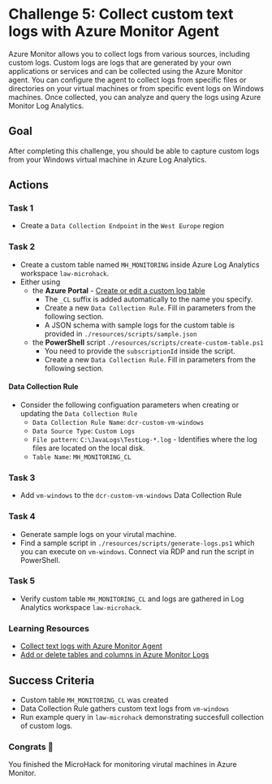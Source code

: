 # Challenge 5: Collect custom text logs with Azure Monitor Agent

Azure Monitor allows you to collect logs from various sources, including custom logs. Custom logs are logs that are generated by your own applications or services and can be collected using the Azure Monitor agent. You can configure the agent to collect logs from specific files or directories on your virtual machines or from specific event logs on Windows machines. Once collected, you can analyze and query the logs using Azure Monitor Log Analytics.

## Goal

After completing this challenge, you should be able to capture custom logs from your Windows virtual machine in Azure Log Analytics.

## Actions

### Task 1

- Create a `Data Collection Endpoint` in the `West Europe` region

### Task 2

- Create a custom table named `MH_MONITORING` inside Azure Log Analytics workspace `law-microhack`.
- Either using
  - the **Azure Portal** - [Create or edit a custom log table](https://docs.microsoft.com/en-us/azure/azure-monitor/logs/data-platform-logs#custom-tables)
    - The `_CL` suffix is added automatically to the name you specify.
    - Create a new `Data Collection Rule`. Fill in parameters from the following section.
    - A JSON schema with sample logs for the custom table is provided in `./resources/scripts/sample.json`
  - the **PowerShell** script `./resources/scripts/create-custom-table.ps1`
    - You need to provide the `subscriptionId` inside the script.
    - Create a new `Data Collection Rule`. Fill in parameters from the following section.

#### Data Collection Rule

- Consider the following configuation parameters when creating or updating the `Data Collection Rule`
  - `Data Collection Rule Name`: `dcr-custom-vm-windows`
  - `Data Source Type`: `Custom Logs`
  - `File pattern`: `C:\JavaLogs\TestLog-*.log` - Identifies where the log files are located on the local disk.
  - `Table Name`: `MH_MONITORING_CL`

### Task 3

- Add `vm-windows` to the `dcr-custom-vm-windows` Data Collection Rule

### Task 4

- Generate sample logs on your virutal machine.
- Find a sample script in `./resources/scripts/generate-logs.ps1` which you can execute on `vm-windows`. Connect via RDP and run the script in PowerShell.

### Task 5

- Verify custom table `MH_MONITORING_CL` and logs are gathered in Log Analytics workspace `law-microhack`.

### Learning Resources

- [Collect text logs with Azure Monitor Agent](https://learn.microsoft.com/en-us/azure/azure-monitor/agents/data-collection-text-log?tabs=portal)
- [Add or delete tables and columns in Azure Monitor Logs](https://learn.microsoft.com/en-us/azure/azure-monitor/logs/create-custom-table?tabs=azure-portal-1%2Cazure-portal-2%2Cazure-portal-3)

## Success Criteria

- Custom table `MH_MONITORING_CL` was created
- Data Collection Rule gathers custom text logs from `vm-windows`
- Run example query in `law-microhack` demonstrating succesfull collection of custom logs.

### Congrats :partying_face:

You finished the MicroHack for monitoring virutal machines in Azure Monitor.
